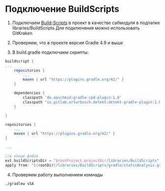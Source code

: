 # Подключение BuildScripts

1. Подключаем [Build-Scripts](https://github.com/TouchInstinct/BuildScripts) в проект в качестве сабмодуля в подпапке libraries/BuildScripts
Для подключения можно использовать GitKraken

2. Проверяем, что в проекте версия Gradle 4.9 и выше

3. В build.gradle подключаем скрипты:
```groovy
buildscript {
...
    repositories {
        ...
        maven { url "https://plugins.gradle.org/m2/" }
    }

    dependencies {
        classpath 'de.aaschmid:gradle-cpd-plugin:1.0'
        classpath "io.gitlab.arturbosch.detekt:detekt-gradle-plugin:1.0.0-RC12"
    }

}

repositories {
    ...
    maven { url "https://plugins.gradle.org/m2/" }
}

...

//в конце файла
ext.buildScriptsDir = "$rootProject.projectDir/libraries/BuildScripts"
apply from: "${rootDir}/libraries/BuildScripts/gradle/staticAnalysis.gradle"
```
4. Проверяем работу выполнением комнады
```
./gradlew sSA
```
